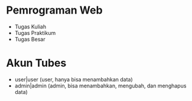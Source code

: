 # Pemrograman Web
- Tugas Kuliah
- Tugas Praktikum
- Tugas Besar
# Akun Tubes
- user|user (user, hanya bisa menambahkan data)
- admin|admin (admin, bisa menambahkan, mengubah, dan menghapus data)
